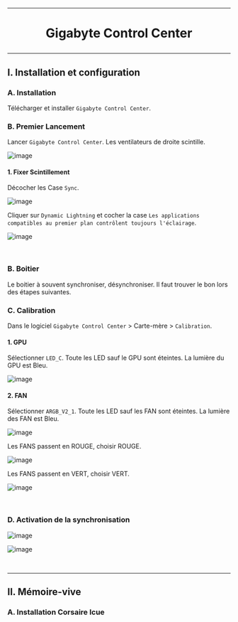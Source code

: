 ------------------------------------------------------------------------------------------------------------------------------
# <p align='center'> Gigabyte Control Center </p>

------------------------------------------------------------------------------------------------------------------------------
## I. Installation et configuration
### A. Installation
Télécharger et installer `Gigabyte Control Center`.

### B. Premier Lancement
Lancer `Gigabyte Control Center`. Les ventilateurs de droite scintille.

![image](https://github.com/user-attachments/assets/4b51be07-a1d8-4c1a-aca6-44927f1ad997)

#### 1. Fixer Scintillement 
Décocher les Case `Sync`.

![image](https://github.com/user-attachments/assets/60f68c36-2f6d-43da-a756-204fe1046ae2)

Cliquer sur `Dynamic Lightning` et cocher la case `Les applications compatibles au premier plan contrôlent toujours l'éclairage`.

![image](https://github.com/user-attachments/assets/690fe663-6ef3-4299-a228-b0fdbbebb776)


<br />

### B. Boitier
Le boitier à souvent synchroniser, désynchroniser. Il faut trouver le bon lors des étapes suivantes.

### C. Calibration
Dans le logiciel `Gigabyte Control Center` > Carte-mère > `Calibration`.
#### 1. GPU
Sélectionner `LED_C`. Toute les LED sauf le GPU sont éteintes. La lumière du GPU est Bleu.

![image](https://github.com/user-attachments/assets/f013b728-8e90-4420-9284-e28b74bff15e)

#### 2. FAN
Sélectionner `ARGB_V2_1`. Toute les LED sauf les FAN sont éteintes. La lumière des FAN est Bleu.

![image](https://github.com/user-attachments/assets/1a94866b-a525-4ce1-8807-23b03b43097b)

Les FANS passent en ROUGE, choisir ROUGE.

![image](https://github.com/user-attachments/assets/473c246e-51f2-4c58-9267-66a92c3d62c5)

Les FANS passent en VERT, choisir VERT.

![image](https://github.com/user-attachments/assets/bf28bb86-8eda-4f2f-b847-d3c1fb7a039b)

<br />

### D. Activation de la synchronisation

![image](https://github.com/user-attachments/assets/8dfc602b-8cbf-4b13-a8f0-611655086ab3)

![image](https://github.com/user-attachments/assets/86de3a94-7f5f-4f6c-aa4b-980d1b7734cd)

<br />

------------------------------------------------------------------------------------------------------------------------------
## II. Mémoire-vive
### A. Installation Corsaire Icue
